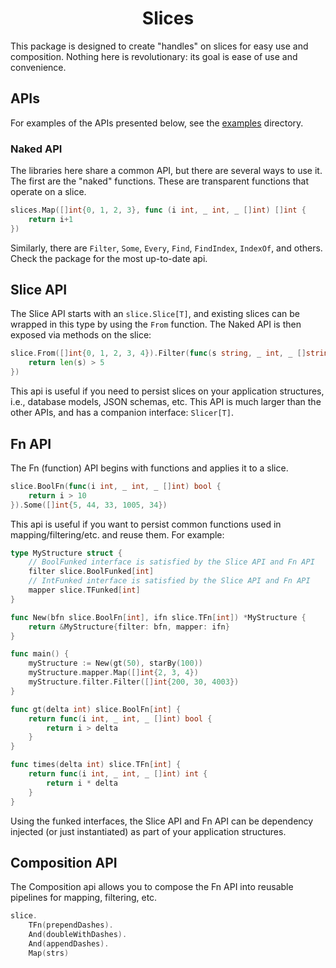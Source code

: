 <h1 style="text-align: center">Slices</h1>

This package is designed to create "handles" on slices for easy use and composition. Nothing here is revolutionary: its goal is ease of use and convenience.

## APIs
For examples of the APIs presented below, see the [examples](./examples) directory.

### Naked API
The libraries here share a common API, but there are several ways to use it. The first are the "naked" functions. These are transparent functions that operate on a slice.

```go
slices.Map([]int{0, 1, 2, 3}, func (i int, _ int, _ []int) []int {
    return i+1
})
```
Similarly, there are `Filter`, `Some`, `Every`, `Find`, `FindIndex`, `IndexOf`, and others. Check the package for the most up-to-date api.

## Slice API
The Slice API starts with an `slice.Slice[T]`, and existing slices can be wrapped in this type by using the `From` function. The Naked API is then exposed via methods on the slice:
```go
slice.From([]int{0, 1, 2, 3, 4}).Filter(func(s string, _ int, _ []string) bool {
	return len(s) > 5
})
```
This api is useful if you need to persist slices on your application structures, i.e., database models, JSON schemas, etc. This API is much larger than the other APIs, and has a companion interface: `Slicer[T]`.

## Fn API
The Fn (function) API begins with functions and applies it to a slice.
```go
slice.BoolFn(func(i int, _ int, _ []int) bool {
    return i > 10	
}).Some([]int{5, 44, 33, 1005, 34})
```
This api is useful if you want to persist common functions used in mapping/filtering/etc. and reuse them. For example:
```go
type MyStructure struct {
    // BoolFunked interface is satisfied by the Slice API and Fn API
    filter slice.BoolFunked[int]
    // IntFunked interface is satisfied by the Slice API and Fn API
    mapper slice.TFunked[int]
}

func New(bfn slice.BoolFn[int], ifn slice.TFn[int]) *MyStructure {
    return &MyStructure{filter: bfn, mapper: ifn}
}

func main() {
    myStructure := New(gt(50), starBy(100))
    myStructure.mapper.Map([]int{2, 3, 4})
    myStructure.filter.Filter([]int{200, 30, 4003})
}

func gt(delta int) slice.BoolFn[int] {
    return func(i int, _ int, _ []int) bool {
        return i > delta
    }   
}

func times(delta int) slice.TFn[int] {
    return func(i int, _ int, _ []int) int {
        return i * delta
    }   
}
```
Using the funked interfaces, the Slice API and Fn API can be dependency injected (or just instantiated) as part of your application structures.

## Composition API
The Composition api allows you to compose the Fn API into reusable pipelines for mapping, filtering, etc.
```go
slice.
    TFn(prependDashes).
    And(doubleWithDashes).
    And(appendDashes).
    Map(strs)
```
